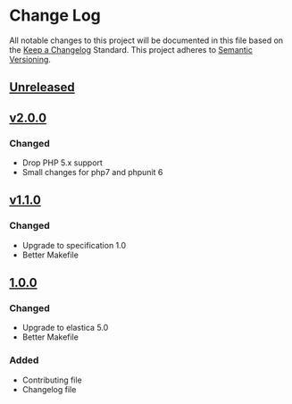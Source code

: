 # Change Log
All notable changes to this project will be documented in this file based on the [Keep a Changelog](http://keepachangelog.com/) Standard.
This project adheres to [Semantic Versioning](http://semver.org/).

## [Unreleased](https://github.com/gbprod/elastica-specification/compare/v2.0.0...HEAD)

## [v2.0.0](https://github.com/gbprod/elastica-specification/compare/v1.1.0...v2.0.0)

### Changed

- Drop PHP 5.x support
- Small changes for php7 and phpunit 6

## [v1.1.0](https://github.com/gbprod/elastica-specification/compare/v1.0.0...v1.1.0)

### Changed

- Upgrade to specification 1.0
- Better Makefile

## [1.0.0](https://github.com/gbprod/elastica-specification/compare/v0.2.0...v1.0.0)

### Changed

- Upgrade to elastica 5.0
- Better Makefile

### Added 

- Contributing file
- Changelog file
